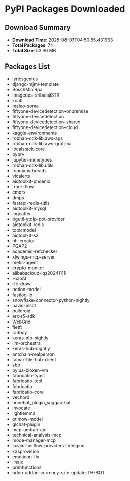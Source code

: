 # PyPI Packages Downloaded

## Download Summary
- **Download Time**: 2025-08-07T04:50:55.431963
- **Total Packages**: 74
- **Total Size**: 53.36 MB

## Packages List
- lyricsgenius
- django-mjml-template
- BoschMiniRpa
- imageops-sribalajiSTR
- koatl
- maleo-soma
- fiftyone-devicedetection-onpremise
- fiftyone-devicedetection
- fiftyone-devicedetection-shared
- fiftyone-devicedetection-cloud
- kaggle-environments
- robhan-cdk-lib.aws-aps
- robhan-cdk-lib.aws-grafana
- localstack-core
- pybrv
- jupyter-mimetypes
- robhan-cdk-lib.utils
- toomanythreads
- vicalerts
- aiqtoolkit-phoenix
- track-flow
- cmdrx
- dmps
- fastapi-redis-utils
- aiqtoolkit-mysql
- logcatter
- bgutil-ytdlp-pot-provider
- aiqtoolkit-redis
- topicmodel
- aiqtoolkit-s3
- hh-creator
- PGAP2
- academic-refchecker
- xlwings-mcp-server
- metis-agent
- crypto-monitor
- alibabacloud-iqs20241111
- HoloAI
- rfc-draw
- notion-model
- fastlog-io
- snowflake-connector-python-nightly
- navio-blsct
- buildroid
- arx-r5-sdk
- WebGrid
- fletft
- radboy
- keras-nlp-nightly
- llm-orchestra
- keras-hub-nightly
- antchain-realperson
- tamar-file-hub-client
- sbp
- pylua-bioxen-vm
- fabricatio-typst
- fabricatio-tool
- fabricatio
- fabricatio-core
- vechord
- nonebot_plugin_suggarchat
- invocate
- lightlemma
- otlmow-model
- glchat-plugin
- mcp-ambari-api
- technical-analysis-mcp
- mode-manager-mcp
- sciaiot-airflow-providers-tdengine
- k3sprovision
- emoticon-fix
- linaix
- primfunctions
- odoo-addon-currency-rate-update-TH-BOT
